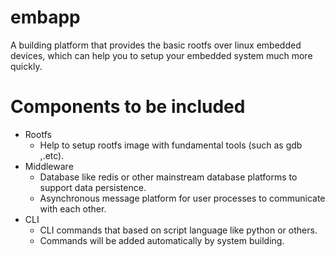 # embapp
A building platform that provides the basic rootfs over linux embedded devices, which can help you to setup your embedded system much more quickly.

# Components to be included
+ Rootfs
  + Help to setup rootfs image with fundamental tools (such as gdb ,.etc).
+ Middleware
  + Database like redis or other mainstream database platforms to support data persistence.
  + Asynchronous message platform for user processes to communicate with each other.
+ CLI
  + CLI commands that based on script language like python or others.
  + Commands will be added automatically by system building.

